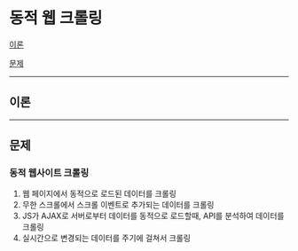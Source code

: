 # 동적 웹 크롤링
[이론](#이론)

[문제](#문제)

___

## 이론


___

## 문제
### 동적 웹사이트 크롤링
1. 웹 페이지에서 동적으로 로드된 데이터를 크롤링
2. 무한 스크롤에서 스크롤 이벤트로 추가되는 데이터를 크롤링
3. JS가 AJAX로 서버로부터 데이터를 동적으로 로드할때, API를 분석하여 데이터를 크롤링
4. 실시간으로 변경되는 데이터를 주기에 걸쳐서 크롤링
